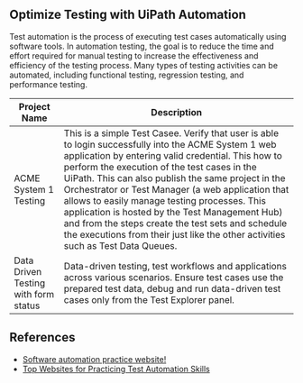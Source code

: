 ## Optimize Testing with UiPath Automation
Test automation is the process of executing test cases automatically using software tools. In automation testing, the goal is to reduce the time and effort required for manual testing to increase the effectiveness and efficiency of the testing process. Many types of testing activities can be automated, including functional testing, regression testing, and performance testing.

| **Project Name** | **Description** |
| --- | --- |
| ACME System 1 Testing | This is a simple Test Casee. Verify that user is able to login successfully into the ACME System 1 web application by entering valid credential. This how to perform the execution of the test cases in the UiPath. This can also publish the same project in the Orchestrator or Test Manager (a web application that allows to easily manage testing processes. This application is hosted by the Test Management Hub) and from the steps create the test sets and schedule the executions from their just like the other activities such as Test Data Queues.|
| Data Driven Testing with form status | Data-driven testing, test workflows and applications across various scenarios. Ensure test cases use the prepared test data, debug and run data-driven test cases only from the Test Explorer panel. |


## References
- [Software automation practice website!](https://practice-automation.com/)
- [Top Websites for Practicing Test Automation Skills](https://medium.com/@ayhanmet/top-websites-for-practicing-test-automation-skills-4f8cb1a27d14)

